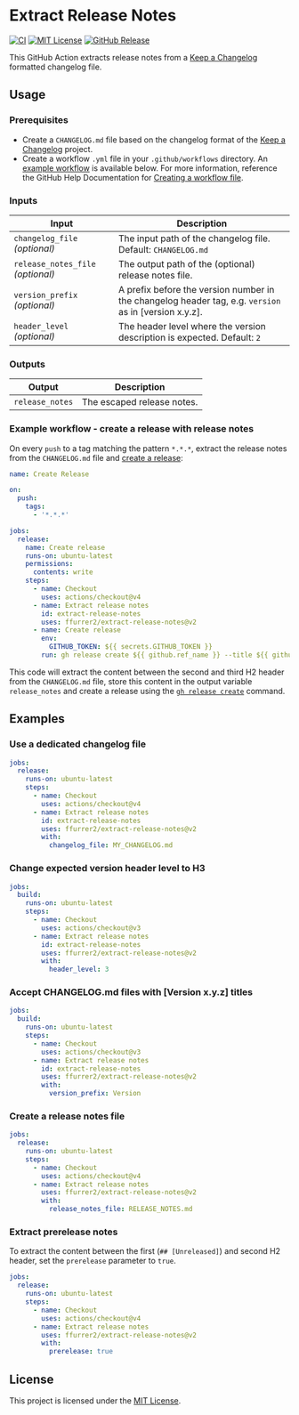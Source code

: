 <!-- SPDX-License-Identifier: MIT -->

# Extract Release Notes

[![CI](https://github.com/ffurrer2/extract-release-notes/workflows/CI/badge.svg)](https://github.com/ffurrer2/extract-release-notes/actions?query=workflow%3ACI)
[![MIT License](https://img.shields.io/github/license/ffurrer2/extract-release-notes)](LICENSE)
[![GitHub Release](https://img.shields.io/github/v/release/ffurrer2/extract-release-notes?sort=semver)](https://github.com/ffurrer2/extract-release-notes/releases/latest)

This GitHub Action extracts release notes from a [Keep a Changelog](https://keepachangelog.com/) formatted changelog file.

## Usage

### Prerequisites

- Create a `CHANGELOG.md` file based on the changelog format of the [Keep a Changelog](https://keepachangelog.com/) project.
- Create a workflow `.yml` file in your `.github/workflows` directory. An [example workflow](#example-workflow---create-a-release-with-release-notes) is available below. For more information, reference the GitHub Help Documentation for [Creating a workflow file](https://help.github.com/en/articles/configuring-a-workflow#creating-a-workflow-file).

### Inputs

| Input                             | Description                                                                                           |
| --------------------------------- | ----------------------------------------------------------------------------------------------------- |
| `changelog_file` _(optional)_     | The input path of the changelog file. Default: `CHANGELOG.md`                                         |
| `release_notes_file` _(optional)_ | The output path of the (optional) release notes file.                                                 |
| `version_prefix` _(optional)_     | A prefix before the version number in the changelog header tag, e.g. `version` as in [version x.y.z]. |
| `header_level` _(optional)_       | The header level where the version description is expected. Default: `2`                              |

### Outputs

| Output          | Description                |
|-----------------|----------------------------|
| `release_notes` | The escaped release notes. |

### Example workflow - create a release with release notes

On every `push` to a tag matching the pattern `*.*.*`, extract the release notes from the `CHANGELOG.md` file and [create a release](https://help.github.com/en/articles/creating-releases):

```yaml
name: Create Release

on:
  push:
    tags:
      - '*.*.*'

jobs:
  release:
    name: Create release
    runs-on: ubuntu-latest
    permissions:
      contents: write
    steps:
      - name: Checkout
        uses: actions/checkout@v4
      - name: Extract release notes
        id: extract-release-notes
        uses: ffurrer2/extract-release-notes@v2
      - name: Create release
        env:
          GITHUB_TOKEN: ${{ secrets.GITHUB_TOKEN }}
        run: gh release create ${{ github.ref_name }} --title ${{ github.ref_name }} --notes '${{ steps.extract-release-notes.outputs.release_notes }}'
```

This code will extract the content between the second and third H2 header from the `CHANGELOG.md` file, store this content in the output variable `release_notes` and create a release using the [`gh release create`](https://cli.github.com/manual/gh_release_create) command.

## Examples

### Use a dedicated changelog file

```yaml
jobs:
  release:
    runs-on: ubuntu-latest
    steps:
      - name: Checkout
        uses: actions/checkout@v4
      - name: Extract release notes
        id: extract-release-notes
        uses: ffurrer2/extract-release-notes@v2
        with:
          changelog_file: MY_CHANGELOG.md
```

### Change expected version header level to H3

```yaml
jobs:
  build:
    runs-on: ubuntu-latest
    steps:
      - name: Checkout
        uses: actions/checkout@v3
      - name: Extract release notes
        id: extract-release-notes
        uses: ffurrer2/extract-release-notes@v2
        with:
          header_level: 3
```

### Accept CHANGELOG.md files with [Version x.y.z] titles

```yaml
jobs:
  build:
    runs-on: ubuntu-latest
    steps:
      - name: Checkout
        uses: actions/checkout@v3
      - name: Extract release notes
        id: extract-release-notes
        uses: ffurrer2/extract-release-notes@v2
        with:
          version_prefix: Version
```

### Create a release notes file

```yaml
jobs:
  release:
    runs-on: ubuntu-latest
    steps:
      - name: Checkout
        uses: actions/checkout@v4
      - name: Extract release notes
        uses: ffurrer2/extract-release-notes@v2
        with:
          release_notes_file: RELEASE_NOTES.md
```

### Extract prerelease notes

To extract the content between the first (`## [Unreleased]`) and second H2 header, set the `prerelease` parameter to `true`.

```yaml
jobs:
  release:
    runs-on: ubuntu-latest
    steps:
      - name: Checkout
        uses: actions/checkout@v4
      - name: Extract release notes
        uses: ffurrer2/extract-release-notes@v2
        with:
          prerelease: true
```

## License

This project is licensed under the [MIT License](LICENSE).
